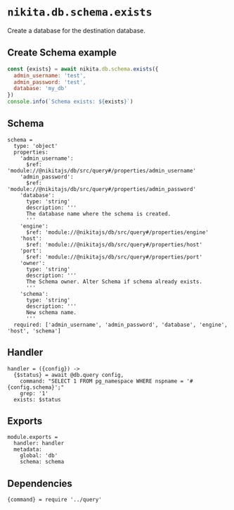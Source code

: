 
# `nikita.db.schema.exists`

Create a database for the destination database.

## Create Schema example

```js
const {exists} = await nikita.db.schema.exists({
  admin_username: 'test',
  admin_password: 'test',
  database: 'my_db'
})
console.info(`Schema exists: ${exists}`)
```

## Schema

    schema =
      type: 'object'
      properties:
        'admin_username':
          $ref: 'module://@nikitajs/db/src/query#/properties/admin_username'
        'admin_password':
          $ref: 'module://@nikitajs/db/src/query#/properties/admin_password'
        'database':
          type: 'string'
          description: '''
          The database name where the schema is created.
          '''
        'engine':
          $ref: 'module://@nikitajs/db/src/query#/properties/engine'
        'host':
          $ref: 'module://@nikitajs/db/src/query#/properties/host'
        'port':
          $ref: 'module://@nikitajs/db/src/query#/properties/port'
        'owner':
          type: 'string'
          description: '''
          The Schema owner. Alter Schema if schema already exists.
          '''
        'schema':
          type: 'string'
          description: '''
          New schema name.
          '''
      required: ['admin_username', 'admin_password', 'database', 'engine', 'host', 'schema']

## Handler

    handler = ({config}) ->
      {$status} = await @db.query config,
        command: "SELECT 1 FROM pg_namespace WHERE nspname = '#{config.schema}';"
        grep: '1'
      exists: $status

## Exports

    module.exports =
      handler: handler
      metadata:
        global: 'db'
        schema: schema
      
## Dependencies

    {command} = require '../query'
